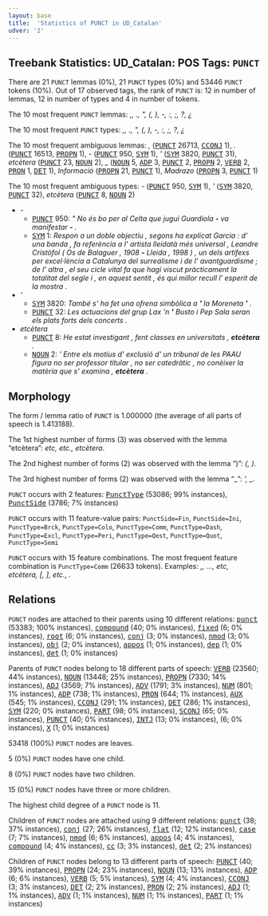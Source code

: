 ```yaml
---
layout: base
title:  'Statistics of PUNCT in UD_Catalan'
udver: '2'
---
```


## Treebank Statistics: UD_Catalan: POS Tags: `PUNCT`

There are 21 `PUNCT` lemmas (0%), 21 `PUNCT` types (0%) and 53446 `PUNCT` tokens (10%).
Out of 17 observed tags, the rank of `PUNCT` is: 12 in number of lemmas, 12 in number of types and 4 in number of tokens.

The 10 most frequent `PUNCT` lemmas: <em>,, ., ", (, ), -, :, ;, ?, ¿</em>

The 10 most frequent `PUNCT` types:  <em>,, ., ", (, ), -, :, ;, ?, ¿</em>

The 10 most frequent ambiguous lemmas: <em>,</em> (<tt><a href="ca-pos-PUNCT.html">PUNCT</a></tt> 26713, <tt><a href="ca-pos-CCONJ.html">CCONJ</a></tt> 1), <em>.</em> (<tt><a href="ca-pos-PUNCT.html">PUNCT</a></tt> 16513, <tt><a href="ca-pos-PROPN.html">PROPN</a></tt> 1), <em>-</em> (<tt><a href="ca-pos-PUNCT.html">PUNCT</a></tt> 950, <tt><a href="ca-pos-SYM.html">SYM</a></tt> 1), <em>'</em> (<tt><a href="ca-pos-SYM.html">SYM</a></tt> 3820, <tt><a href="ca-pos-PUNCT.html">PUNCT</a></tt> 31), <em>etcètera</em> (<tt><a href="ca-pos-PUNCT.html">PUNCT</a></tt> 23, <tt><a href="ca-pos-NOUN.html">NOUN</a></tt> 2), <em>_</em> (<tt><a href="ca-pos-NOUN.html">NOUN</a></tt> 5, <tt><a href="ca-pos-ADP.html">ADP</a></tt> 3, <tt><a href="ca-pos-PUNCT.html">PUNCT</a></tt> 2, <tt><a href="ca-pos-PROPN.html">PROPN</a></tt> 2, <tt><a href="ca-pos-VERB.html">VERB</a></tt> 2, <tt><a href="ca-pos-PRON.html">PRON</a></tt> 1, <tt><a href="ca-pos-DET.html">DET</a></tt> 1), <em>Informació</em> (<tt><a href="ca-pos-PROPN.html">PROPN</a></tt> 21, <tt><a href="ca-pos-PUNCT.html">PUNCT</a></tt> 1), <em>Madrazo</em> (<tt><a href="ca-pos-PROPN.html">PROPN</a></tt> 3, <tt><a href="ca-pos-PUNCT.html">PUNCT</a></tt> 1)

The 10 most frequent ambiguous types:  <em>-</em> (<tt><a href="ca-pos-PUNCT.html">PUNCT</a></tt> 950, <tt><a href="ca-pos-SYM.html">SYM</a></tt> 1), <em>'</em> (<tt><a href="ca-pos-SYM.html">SYM</a></tt> 3820, <tt><a href="ca-pos-PUNCT.html">PUNCT</a></tt> 32), <em>etcètera</em> (<tt><a href="ca-pos-PUNCT.html">PUNCT</a></tt> 8, <tt><a href="ca-pos-NOUN.html">NOUN</a></tt> 2)


* <em>-</em>
  * <tt><a href="ca-pos-PUNCT.html">PUNCT</a></tt> 950: <em>" No és bo per al Celta que jugui Guardiola <b>-</b> va manifestar <b>-</b> .</em>
  * <tt><a href="ca-pos-SYM.html">SYM</a></tt> 1: <em>Respon a un doble objectiu , segons ha explicat Garcia : d' una banda , fa referència a l' artista lleidatà més universal , Leandre Cristòfol ( Os de Balaguer , 1908 <b>-</b> Lleida , 1998 ) , un dels artífexs per excel·lència a Catalunya del surrealisme i de l' avantguardisme ; de l' altra , el seu cicle vital fa que hagi viscut pràcticament la totalitat del segle i , en aquest sentit , és qui millor recull l' esperit de la mostra .</em>
* <em>'</em>
  * <tt><a href="ca-pos-SYM.html">SYM</a></tt> 3820: <em>També s' ha fet una ofrena simbòlica a <b>'</b> la Moreneta <b>'</b> .</em>
  * <tt><a href="ca-pos-PUNCT.html">PUNCT</a></tt> 32: <em>Les actuacions del grup Lax 'n <b>'</b> Busto i Pep Sala seran els plats forts dels concerts .</em>
* <em>etcètera</em>
  * <tt><a href="ca-pos-PUNCT.html">PUNCT</a></tt> 8: <em>He estat investigant , fent classes en universitats , <b>etcètera</b> .</em>
  * <tt><a href="ca-pos-NOUN.html">NOUN</a></tt> 2: <em>' Entre els motius d' exclusió d' un tribunal de les PAAU figura no ser professor titular , no ser catedràtic , no conèixer la matèria que s' examina , <b>etcètera</b> .</em>

## Morphology

The form / lemma ratio of `PUNCT` is 1.000000 (the average of all parts of speech is 1.413188).

The 1st highest number of forms (3) was observed with the lemma “etcètera”: <em>etc, etc., etcètera</em>.

The 2nd highest number of forms (2) was observed with the lemma “)”: <em>(, )</em>.

The 3rd highest number of forms (2) was observed with the lemma “_”: <em>', _</em>.

`PUNCT` occurs with 2 features: <tt><a href="ca-feat-PunctType.html">PunctType</a></tt> (53086; 99% instances), <tt><a href="ca-feat-PunctSide.html">PunctSide</a></tt> (3786; 7% instances)

`PUNCT` occurs with 11 feature-value pairs: `PunctSide=Fin`, `PunctSide=Ini`, `PunctType=Brck`, `PunctType=Colo`, `PunctType=Comm`, `PunctType=Dash`, `PunctType=Excl`, `PunctType=Peri`, `PunctType=Qest`, `PunctType=Quot`, `PunctType=Semi`

`PUNCT` occurs with 15 feature combinations.
The most frequent feature combination is `PunctType=Comm` (26633 tokens).
Examples: <em>,, ..., etc, etcètera, [, ], etc., .</em>


## Relations

`PUNCT` nodes are attached to their parents using 10 different relations: <tt><a href="ca-dep-punct.html">punct</a></tt> (53383; 100% instances), <tt><a href="ca-dep-compound.html">compound</a></tt> (40; 0% instances), <tt><a href="ca-dep-fixed.html">fixed</a></tt> (6; 0% instances), <tt><a href="ca-dep-root.html">root</a></tt> (6; 0% instances), <tt><a href="ca-dep-conj.html">conj</a></tt> (3; 0% instances), <tt><a href="ca-dep-nmod.html">nmod</a></tt> (3; 0% instances), <tt><a href="ca-dep-obj.html">obj</a></tt> (2; 0% instances), <tt><a href="ca-dep-appos.html">appos</a></tt> (1; 0% instances), <tt><a href="ca-dep-dep.html">dep</a></tt> (1; 0% instances), <tt><a href="ca-dep-det.html">det</a></tt> (1; 0% instances)

Parents of `PUNCT` nodes belong to 18 different parts of speech: <tt><a href="ca-pos-VERB.html">VERB</a></tt> (23560; 44% instances), <tt><a href="ca-pos-NOUN.html">NOUN</a></tt> (13448; 25% instances), <tt><a href="ca-pos-PROPN.html">PROPN</a></tt> (7330; 14% instances), <tt><a href="ca-pos-ADJ.html">ADJ</a></tt> (3569; 7% instances), <tt><a href="ca-pos-ADV.html">ADV</a></tt> (1791; 3% instances), <tt><a href="ca-pos-NUM.html">NUM</a></tt> (801; 1% instances), <tt><a href="ca-pos-ADP.html">ADP</a></tt> (738; 1% instances), <tt><a href="ca-pos-PRON.html">PRON</a></tt> (644; 1% instances), <tt><a href="ca-pos-AUX.html">AUX</a></tt> (545; 1% instances), <tt><a href="ca-pos-CCONJ.html">CCONJ</a></tt> (291; 1% instances), <tt><a href="ca-pos-DET.html">DET</a></tt> (286; 1% instances), <tt><a href="ca-pos-SYM.html">SYM</a></tt> (220; 0% instances), <tt><a href="ca-pos-PART.html">PART</a></tt> (98; 0% instances), <tt><a href="ca-pos-SCONJ.html">SCONJ</a></tt> (65; 0% instances), <tt><a href="ca-pos-PUNCT.html">PUNCT</a></tt> (40; 0% instances), <tt><a href="ca-pos-INTJ.html">INTJ</a></tt> (13; 0% instances),  (6; 0% instances), <tt><a href="ca-pos-X.html">X</a></tt> (1; 0% instances)

53418 (100%) `PUNCT` nodes are leaves.

5 (0%) `PUNCT` nodes have one child.

8 (0%) `PUNCT` nodes have two children.

15 (0%) `PUNCT` nodes have three or more children.

The highest child degree of a `PUNCT` node is 11.

Children of `PUNCT` nodes are attached using 9 different relations: <tt><a href="ca-dep-punct.html">punct</a></tt> (38; 37% instances), <tt><a href="ca-dep-conj.html">conj</a></tt> (27; 26% instances), <tt><a href="ca-dep-flat.html">flat</a></tt> (12; 12% instances), <tt><a href="ca-dep-case.html">case</a></tt> (7; 7% instances), <tt><a href="ca-dep-nmod.html">nmod</a></tt> (6; 6% instances), <tt><a href="ca-dep-appos.html">appos</a></tt> (4; 4% instances), <tt><a href="ca-dep-compound.html">compound</a></tt> (4; 4% instances), <tt><a href="ca-dep-cc.html">cc</a></tt> (3; 3% instances), <tt><a href="ca-dep-det.html">det</a></tt> (2; 2% instances)

Children of `PUNCT` nodes belong to 13 different parts of speech: <tt><a href="ca-pos-PUNCT.html">PUNCT</a></tt> (40; 39% instances), <tt><a href="ca-pos-PROPN.html">PROPN</a></tt> (24; 23% instances), <tt><a href="ca-pos-NOUN.html">NOUN</a></tt> (13; 13% instances), <tt><a href="ca-pos-ADP.html">ADP</a></tt> (6; 6% instances), <tt><a href="ca-pos-VERB.html">VERB</a></tt> (5; 5% instances), <tt><a href="ca-pos-SYM.html">SYM</a></tt> (4; 4% instances), <tt><a href="ca-pos-CCONJ.html">CCONJ</a></tt> (3; 3% instances), <tt><a href="ca-pos-DET.html">DET</a></tt> (2; 2% instances), <tt><a href="ca-pos-PRON.html">PRON</a></tt> (2; 2% instances), <tt><a href="ca-pos-ADJ.html">ADJ</a></tt> (1; 1% instances), <tt><a href="ca-pos-ADV.html">ADV</a></tt> (1; 1% instances), <tt><a href="ca-pos-NUM.html">NUM</a></tt> (1; 1% instances), <tt><a href="ca-pos-PART.html">PART</a></tt> (1; 1% instances)

